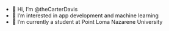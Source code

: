 - 👋 Hi, I’m @theCarterDavis
- 👀 I’m interested in app development and machine learning
- 🌱 I’m currently a student at Point Loma Nazarene University


